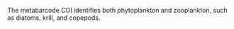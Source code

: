 The metabarcode COI identifies both phytoplankton and zooplankton, such as diatoms, krill, and copepods.
